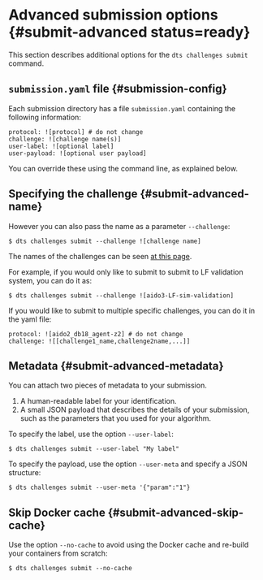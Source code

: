 # Advanced submission options {#submit-advanced status=ready}

This section describes additional options for the `dts challenges submit`
command.


## `submission.yaml` file {#submission-config}

Each submission directory has a file `submission.yaml` containing the following information:

    protocol: ![protocol] # do not change
    challenge: ![challenge name(s)]
    user-label: ![optional label]
    user-payload: ![optional user payload]
    
You can override these using the command line, as explained below.

## Specifying the challenge {#submit-advanced-name}

However you can also pass the name as a parameter `--challenge`:

    $ dts challenges submit --challenge ![challenge name]
    
The names of the challenges can be seen [at this page][list-challenges].

[list-challenges]: https://challenges.duckietown.org/v4/humans/challenges

For example, if you would only like to submit to submit to LF validation system, you can do it as:

    $ dts challenges submit --challenge ![aido3-LF-sim-validation]

If you would like to submit to multiple specific challenges, you can do it in the yaml file:

    protocol: ![aido2_db18_agent-z2] # do not change
    challenge: ![[challenge1_name,challenge2name,...]]
    
## Metadata {#submit-advanced-metadata}

You can attach two pieces of metadata to your submission.

1. A human-readable label for your identification.
2. A small JSON payload that describes the details of your submission, such as the parameters that you used for your algorithm.


To specify the label, use the option `--user-label`:

    $ dts challenges submit --user-label "My label"

To specify the payload, use the option `--user-meta` and specify a JSON structure:

    $ dts challenges submit --user-meta '{"param":"1"}
   
   
## Skip Docker cache {#submit-advanced-skip-cache}

Use the option `--no-cache` to avoid using the Docker cache and re-build your containers from scratch:

    $ dts challenges submit --no-cache

